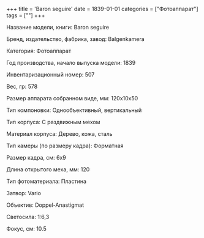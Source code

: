 +++
title = 'Baron seguire'
date = 1839-01-01
categories = ["Фотоаппарат"]
tags = [""]
+++

Название модели, книги: Baron seguire

Бренд, издательство, фабрика, завод: Balgenkamera

Категория: Фотоаппарат

Год производства, начало выпуска модели: 1839

Инвентаризационный номер: 507

Вес, гр: 578

Размер аппарата  собранном виде, мм: 120x10x50

Тип компоновки: Однообъективный, вертикальный

Тип корпуса: С раздвижным мехом

Материал корпуса: Дерево, кожа, сталь

Тип камеры (по размеру кадра): Форматная

Размер кадра, см: 6x9

Длина открытого меха, мм: 120

Тип фотоматериала: Пластина

Затвор: Vario

Объектив: Doppel-Anastigmat

Светосила: 1:6,3

Фокус, см: 10.5

